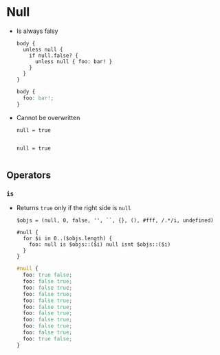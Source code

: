 Null
====

- Is always falsy

  ~~~ lay
  body {
    unless null {
      if null.false? {
        unless null { foo: bar! }
      }
    }
  }
  ~~~

  ~~~ css
  body {
    foo: bar!;
  }
  ~~~

- Cannot be overwritten

  ~~~ lay
  null = true
  ~~~

  ~~~ ReferenceError
  ~~~

  ~~~ lay
  null = true
  ~~~

  ~~~ ReferenceError
  ~~~

## Operators

### `is`

- Returns `true` only if the right side is `null`

  ~~~ lay
  $objs = (null, 0, false, '', ``, {}, (), #fff, /.*/i, undefined)

  #null {
    for $i in 0..($objs.length) {
      foo: null is $objs::($i) null isnt $objs::($i)
    }
  }
  ~~~

  ~~~ css
  #null {
    foo: true false;
    foo: false true;
    foo: false true;
    foo: false true;
    foo: false true;
    foo: false true;
    foo: false true;
    foo: false true;
    foo: false true;
    foo: false true;
    foo: true false;
  }
  ~~~

